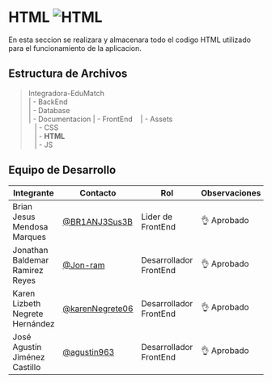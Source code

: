 # HTML ![HTML](https://img.shields.io/badge/HTML-239120?style=for-the-badge&logo=html5&logoColor=white)

En esta seccion se realizara y almacenara todo el codigo HTML utilizado para el funcionamiento de la aplicacion.

## Estructura de Archivos
>Integradora-EduMatch<br>
>| - BackEnd<br>
>| - Database<br>
>| - Documentacion
>| - FrontEnd
>&nbsp;&nbsp; | - Assets<br>
>&nbsp;&nbsp; | - CSS<br>
>&nbsp;&nbsp; | - **HTML**<br>
>&nbsp;&nbsp; | - JS<br>

## Equipo de Desarrollo
|Integrante|Contacto|Rol|Observaciones|
|----------|-------|---|-------------|
| Brian Jesus Mendosa Marques|[@BR1ANJ3Sus3B](https://github.com/BR1ANJ3Sus3B)|Lider de FrontEnd|👌 Aprobado
| Jonathan Baldemar Ramirez Reyes|[@Jon-ram](https://github.com/Jon-ram)|Desarrollador FrontEnd|👌 Aprobado
| Karen Lizbeth Negrete Hernández|[@karenNegrete06](https://github.com/karenNegrete06)|Desarrollador FrontEnd|👌 Aprobado
| José Agustín Jiménez Castillo|[@agustin963](https://github.com/agustin963)|Desarrollador FrontEnd|👌 Aprobado
